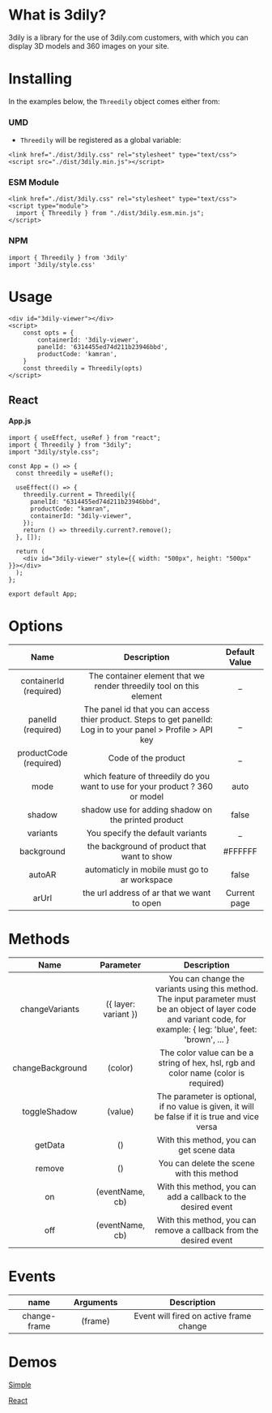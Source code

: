 # What is 3dily?

3dily is a library for the use of 3dily.com customers, with which you can display 3D models and 360 images on your site.

# Installing

In the examples below, the `Threedily` object comes either from:

### UMD

- `Threedily` will be registered as a global variable:

```
<link href="./dist/3dily.css" rel="stylesheet" type="text/css">
<script src="./dist/3dily.min.js"></script>
```

### ESM Module

```
<link href="./dist/3dily.css" rel="stylesheet" type="text/css">
<script type="module">
  import { Threedily } from "./dist/3dily.esm.min.js";
</script>
```

### NPM

```
import { Threedily } from '3dily'
import '3dily/style.css'
```

# Usage

```
<div id="3dily-viewer"></div>
<script>
    const opts = {
        containerId: '3dily-viewer',
        panelId: '6314455ed74d211b23946bbd',
        productCode: 'kamran',
    }
    const threedily = Threedily(opts)
</script>
```

## React

#### App.js

```
import { useEffect, useRef } from "react";
import { Threedily } from "3dily";
import "3dily/style.css";

const App = () => {
  const threedily = useRef();

  useEffect(() => {
    threedily.current = Threedily({
      panelId: "6314455ed74d211b23946bbd",
      productCode: "kamran",
      containerId: "3dily-viewer",
    });
    return () => threedily.current?.remove();
  }, []);

  return (
    <div id="3dily-viewer" style={{ width: "500px", height: "500px" }}></div>
  );
};

export default App;
```

# Options

|          Name          |                                                  Description                                                   | Default Value |
| :--------------------: | :------------------------------------------------------------------------------------------------------------: | :-----------: |
| containerId (required) |                      The container element that we render threedily tool on this element                       |      \_       |
|   panelId (required)   | The panel id that you can access thier product. Steps to get panelId: Log in to your panel > Profile > API key |      \_       |
| productCode (required) |                                              Code of the product                                               |      \_       |
|          mode          |                 which feature of threedily do you want to use for your product ? 360 or model                  |     auto      |
|         shadow         |                              shadow use for adding shadow on the printed product                               |     false     |
|        variants        |                                        You specify the default variants                                        |      \_       |
|       background       |                                  the background of product that want to show                                   |    #FFFFFF    |
|         autoAR         |                                 automaticly in mobile must go to ar workspace                                  |     false     |
|         arUrl          |                                   the url address of ar that we want to open                                   | Current page  |

# Methods

|       Name       |      Parameter       |                                                                              Description                                                                              |
| :--------------: | :------------------: | :-------------------------------------------------------------------------------------------------------------------------------------------------------------------: |
|  changeVariants  | ({ layer: variant }) | You can change the variants using this method. The input parameter must be an object of layer code and variant code, for example: { leg: 'blue', feet: 'brown', ... } |
| changeBackground |       (color)        |                                          The color value can be a string of hex, hsl, rgb and color name (color is required)                                          |
|   toggleShadow   |       (value)        |                                    The parameter is optional, if no value is given, it will be false if it is true and vice versa                                     |
|     getData      |          ()          |                                                               With this method, you can get scene data                                                                |
|      remove      |          ()          |                                                               You can delete the scene with this method                                                               |
|        on        |   (eventName, cb)    |                                                     With this method, you can add a callback to the desired event                                                     |
|       off        |   (eventName, cb)    |                                                  With this method, you can remove a callback from the desired event                                                   |

# Events

|     name     | Arguments |               Description               |
| :----------: | :-------: | :-------------------------------------: |
| change-frame |  (frame)  | Event will fired on active frame change |

# Demos

[Simple](https://codesandbox.io/s/jovial-river-cfrpy4?file=/index.html)

[React](https://codesandbox.io/s/headless-currying-ov564i?file=/src/App.js)
